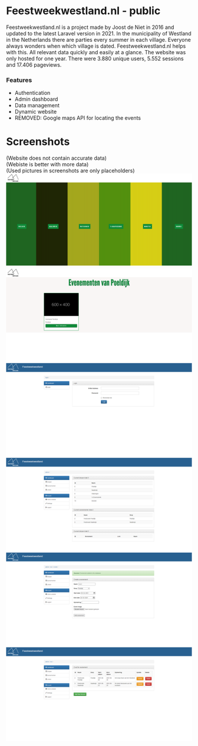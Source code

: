 # Feestweekwestland.nl - public

Feestweekwestland.nl is a project made by Joost de Niet in 2016 and updated to the latest Laravel version in 2021. In the municipality of Westland in the Netherlands there are parties every summer in each village. Everyone always wonders when which village is dated. Feestweekwestland.nl helps with this. All relevant data quickly and easily at a glance.
The website was only hosted for one year. There were 3.880 unique users, 5.552 sessions and 17.406 pageviews.

### Features
- Authentication
- Admin dashboard
- Data management
- Dynamic website
- REMOVED: Google maps API for locating the events

# Screenshots
(Website does not contain accurate data) <br />
(Webiste is better with more data) <br />
(Used pictures in screenshots are only placeholders)
![Screenshot of the website](https://raw.githubusercontent.com/nietjoost/Feestweekwestland.nl-Public/main/Screenshots/Feestweekwestland%20screenshot-1.png)
![Screenshot of the website](https://raw.githubusercontent.com/nietjoost/Feestweekwestland.nl-Public/main/Screenshots/Feestweekwestland%20screenshot-2.png)
![Screenshot of the website](https://raw.githubusercontent.com/nietjoost/Feestweekwestland.nl-Public/main/Screenshots/Feestweekwestland%20screenshot-3.png)
![Screenshot of the website](https://raw.githubusercontent.com/nietjoost/Feestweekwestland.nl-Public/main/Screenshots/Feestweekwestland%20screenshot-4.png)
![Screenshot of the website](https://raw.githubusercontent.com/nietjoost/Feestweekwestland.nl-Public/main/Screenshots/Feestweekwestland%20screenshot-5.png)
![Screenshot of the website](https://raw.githubusercontent.com/nietjoost/Feestweekwestland.nl-Public/main/Screenshots/Feestweekwestland%20screenshot-6.png)
